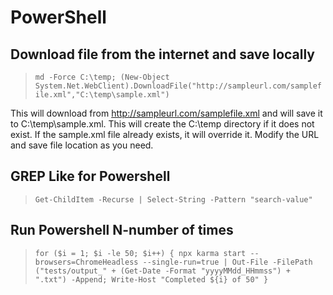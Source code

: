 # PowerShell
## Download file from the internet and save locally
> `md -Force C:\temp; (New-Object System.Net.WebClient).DownloadFile("http://sampleurl.com/samplefile.xml","C:\temp\sample.xml")`

This will download from http://sampleurl.com/samplefile.xml and will save it to C:\temp\sample.xml. This will create the C:\temp directory if it does not exist. If the sample.xml file already exists, it will override it. Modify the URL and save file location as you need.



## GREP Like for Powershell
> `Get-ChildItem -Recurse | Select-String -Pattern "search-value"`



## Run Powershell N-number of times
> `for ($i = 1; $i -le 50; $i++) { npx karma start --browsers=ChromeHeadless --single-run=true | Out-File -FilePath ("tests/output_" + (Get-Date -Format "yyyyMMdd_HHmmss") + ".txt") -Append; Write-Host "Completed ${i} of 50" }`
